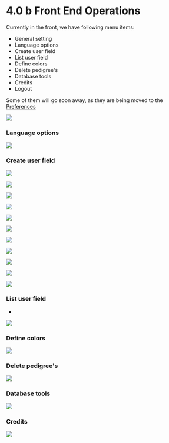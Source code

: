 # 4.0 b Front End Operations 


Currently in the front, we have following menu items:

* General setting 
* Language options 
* Create user field 
* List user field 
* Define colors 
* Delete pedigree's 
* Database tools 
* Credits 
* Logout 

Some of them will go soon away, as they are being moved to the [Preferences](3prerences.md)


![](../assets/frontAdmin001.png)

### Language options
 
![](../assets/frontAdmin002.png)

### Create user field 


![](../assets/frontAdmin003a.png)

![](../assets/frontAdmin003b.png)

![](../assets/frontAdmin003c.png)

![](../assets/frontAdmin003d.png)

![](../assets/frontAdmin003e.png)

![](../assets/frontAdmin003f.png)

![](../assets/frontAdmin003g.png)

![](../assets/frontAdmin003h.png)

![](../assets/frontAdmin003i.png)

![](../assets/frontAdmin003j.png)

![](../assets/frontAdmin003k.png)

### List user field 

* 
![](../assets/frontAdmin004.png)

### Define colors 

![](../assets/frontAdmin005.png)

### Delete pedigree's 

![](../assets/frontAdmin006.png)

### Database tools 

![](../assets/frontAdmin007.png)

### Credits 

![](../assets/frontAdmin008.png)
